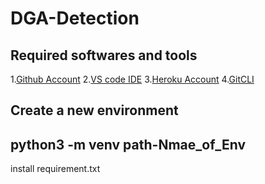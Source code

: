 # DGA-Detection

## Required softwares and tools

1.[Github Account](https://github.com)
2.[VS code IDE](https:/code.visualstudio.com/)
3.[Heroku Account](https://heroku.com)
4.[GitCLI](https://git-scm.com/book/en/v2/Getting-Started-The-Command-Line)

Create a new environment 
---
python3 -m venv path-Nmae_of_Env
---
install requirement.txt 